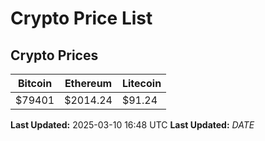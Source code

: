 # Crypto Price List

## Crypto Prices
| Bitcoin | Ethereum | Litecoin |
| ------- | -------- | -------- |
| $79401 | $2014.24 | $91.24 |
**Last Updated:** 2025-03-10 16:48 UTC
**Last Updated:** $DATE$
